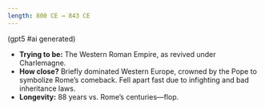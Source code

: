```yaml
---
length: 800 CE → 843 CE
---
```


(gpt5 #ai generated)

- **Trying to be:** The Western Roman Empire, as revived under Charlemagne.
- **How close?** Briefly dominated Western Europe, crowned by the Pope to symbolize Rome’s comeback. Fell apart fast due to infighting and bad inheritance laws.
- **Longevity:** 88 years vs. Rome’s centuries—flop.
